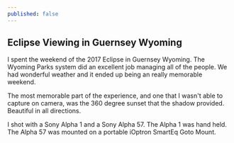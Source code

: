 ```yaml
---
published: false
---
```

## Eclipse Viewing in Guernsey Wyoming

I spent the weekend of the 2017 Eclipse in Guernsey Wyoming.  The Wyoming Parks system did an excellent job managing all of the people.  We had wonderful weather and it ended up being an really memorable weekend.

The most memorable part of the experience, and one that I wasn't able to capture on camera, was the 360 degree sunset that the shadow provided.  Beautiful in all directions.

I shot with a Sony Alpha 1 and a Sony Alpha 57.  The Alpha 1 was hand held.  The Alpha 57 was mounted on a portable iOptron SmartEq Goto Mount.


